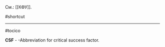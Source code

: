 См.: [[КФУ]].

#shortcut




<hr/>

#tocico

<b>CSF</b> - -Abbreviation for critical success factor. 




